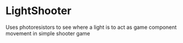 # LightShooter
Uses photoresistors to see where a light is to act as game component movement in simple shooter game
